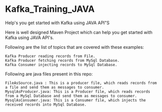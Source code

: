 # Kafka_Training_JAVA
Help's you get started with Kafka using JAVA API"S

Here is well designed Maven Project which can help you get started with Kafka using JAVA API's.

Following are the list of topics that are covered with these examples:

    Kafka Producer reading records from File.
    Kafka Producer fetching records from MySql Database.
    Kafka Consumer injecting records to MySql Database.
    
Following are java files present in this repo:

    FileAsSource.java : This is a producer file, which reads records from a file and send them as messages to consumer.
    MysqlAsProducer.java: This is a Producer file, which reads records from a MySql Database and send them as messages to consumer. 
    MysqlAsConsumer.java: This is a Consumer file, which injects the received records into MySql Database. 
